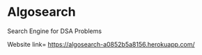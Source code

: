 # Algosearch
Search Engine for DSA Problems

Website link= https://algosearch-a0852b5a8156.herokuapp.com/
